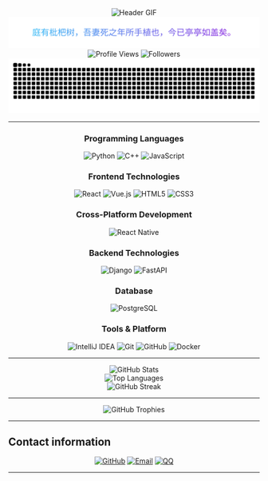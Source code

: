 <div align="center">
  <img src="resource/gifff.gif" alt="Header GIF"/>
</div>

<div align="center">
  <img src="resource/signature.svg" alt="Signature"/>
</div>

<div align="center">
  <img src="https://komarev.com/ghpvc/?username=chulingera2025&style=flat-square&color=blue" alt="Profile Views"/>
  <img src="https://img.shields.io/github/followers/chulingera2025?label=Followers&style=social" alt="Followers"/>
</div>


<div align="center">
  <img src="https://github.com/chulingera2025/chulingera2025/raw/output/github-contribution-grid-snake.svg" alt="Snake Animation" />
</div>

---

<div align="center">

### Programming Languages

![Python](https://img.shields.io/badge/Python-3776AB?style=for-the-badge&logo=python&logoColor=white)
![C++](https://img.shields.io/badge/C++-00599C?style=for-the-badge&logo=c%2B%2B&logoColor=white)
![JavaScript](https://img.shields.io/badge/JavaScript-F7DF1E?style=for-the-badge&logo=javascript&logoColor=black)

### Frontend Technologies

![React](https://img.shields.io/badge/React-20232A?style=for-the-badge&logo=react&logoColor=61DAFB)
![Vue.js](https://img.shields.io/badge/Vue.js-35495E?style=for-the-badge&logo=vue.js&logoColor=4FC08D)
![HTML5](https://img.shields.io/badge/HTML5-E34F26?style=for-the-badge&logo=html5&logoColor=white)
![CSS3](https://img.shields.io/badge/CSS3-1572B6?style=for-the-badge&logo=css3&logoColor=white)

### Cross-Platform Development

![React Native](https://img.shields.io/badge/React_Native-20232A?style=for-the-badge&logo=react&logoColor=61DAFB)

### Backend Technologies

![Django](https://img.shields.io/badge/Django-092E20?style=for-the-badge&logo=django&logoColor=white)
![FastAPI](https://img.shields.io/badge/FastAPI-005571?style=for-the-badge&logo=fastapi)

### Database

![PostgreSQL](https://img.shields.io/badge/PostgreSQL-316192?style=for-the-badge&logo=postgresql&logoColor=white)

### Tools & Platform

![IntelliJ IDEA](https://img.shields.io/badge/IntelliJ_IDEA-000000.svg?style=for-the-badge&logo=intellij-idea&logoColor=white)
![Git](https://img.shields.io/badge/Git-F05032?style=for-the-badge&logo=git&logoColor=white)
![GitHub](https://img.shields.io/badge/GitHub-100000?style=for-the-badge&logo=github&logoColor=white)
![Docker](https://img.shields.io/badge/Docker-2496ED?style=for-the-badge&logo=docker&logoColor=white)

</div>

---

<div align="center">
  <img src="https://github-readme-stats.vercel.app/api?username=chulingera2025&show_icons=true&theme=radical&hide_border=true" alt="GitHub Stats" />
</div>

<div align="center">
  <img src="https://github-readme-stats.vercel.app/api/top-langs/?username=chulingera2025&layout=compact&theme=radical&hide_border=true" alt="Top Languages" />
</div>

<div align="center">
  <img src="https://github-readme-streak-stats.herokuapp.com/?user=chulingera2025&theme=radical&hide_border=true" alt="GitHub Streak" />
</div>

---

<div align="center">
  <img src="https://github-profile-trophy.vercel.app/?username=chulingera2025&theme=radical&no-frame=true&no-bg=false&margin-w=4" alt="GitHub Trophies" />
</div>

---

## Contact information

<div align="center">

[![GitHub](https://img.shields.io/badge/GitHub-100000?style=for-the-badge&logo=github&logoColor=white)](https://github.com/chulingera2025)
[![Email](https://img.shields.io/badge/Email-D14836?style=for-the-badge&logo=gmail&logoColor=white)](mailto:chulingera2025@gmail.com)
[![QQ](https://img.shields.io/badge/QQ-EB1923?style=for-the-badge&logo=tencent-qq&logoColor=white)](http://wpa.qq.com/msgrd?v=3&uin=3605502220&site=qq&menu=yes)

</div>

---